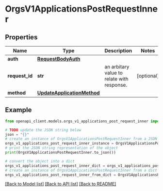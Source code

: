 # OrgsV1ApplicationsPostRequestInner


## Properties

Name | Type | Description | Notes
------------ | ------------- | ------------- | -------------
**auth** | [**RequestBodyAuth**](RequestBodyAuth.md) |  | 
**request_id** | **str** | an arbitary value to relate with response. | [optional] 
**method** | [**UpdateApplicationMethod**](UpdateApplicationMethod.md) |  | 

## Example

```python
from openapi_client.models.orgs_v1_applications_post_request_inner import OrgsV1ApplicationsPostRequestInner

# TODO update the JSON string below
json = "{}"
# create an instance of OrgsV1ApplicationsPostRequestInner from a JSON string
orgs_v1_applications_post_request_inner_instance = OrgsV1ApplicationsPostRequestInner.from_json(json)
# print the JSON string representation of the object
print(OrgsV1ApplicationsPostRequestInner.to_json())

# convert the object into a dict
orgs_v1_applications_post_request_inner_dict = orgs_v1_applications_post_request_inner_instance.to_dict()
# create an instance of OrgsV1ApplicationsPostRequestInner from a dict
orgs_v1_applications_post_request_inner_from_dict = OrgsV1ApplicationsPostRequestInner.from_dict(orgs_v1_applications_post_request_inner_dict)
```
[[Back to Model list]](../README.md#documentation-for-models) [[Back to API list]](../README.md#documentation-for-api-endpoints) [[Back to README]](../README.md)


